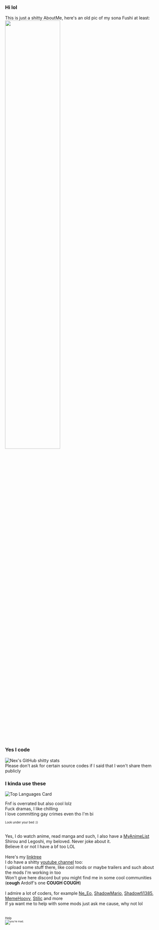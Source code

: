 ### Hi lol
This is just a shitty AboutMe, here's an old pic of my sona Fushi at least:<br />
<img src="https://user-images.githubusercontent.com/87421482/230425746-e1834373-9f71-4356-b382-257d71042d16.jpg" width=60% height=60%>
<br /><br />

### Yes I code
![Nex's GitHub shitty stats](https://github-readme-stats-nexisdumb.vercel.app/api?username=NexIsDumb&show_icons=true&theme=outrun&title_color=952deb&count_private=true&include_all_commits=true)<br />
Please don't ask for certain source codes if I said that I won't share them publicly<br />

### I kinda use these
![Top Languages Card](https://github-readme-stats-nexisdumb.vercel.app/api/top-langs/?username=NexIsDumb)

Fnf is overrated but also cool lolz<br />
Fuck dramas, I like chilling<br />
I love committing gay crimes even tho I'm bi<br />

<sup><sub>Look under your bed :))</sub></sup>

<br />Yes, I do watch anime, read manga and such, I also have a [MyAnimeList](https://myanimelist.net/profile/Nex_isDumb)<br />
Shirou and Legoshi, my beloved. Never joke about it.<br />
Believe it or not I have a bf too LOL<br />
<br />
Here's my [linktree](https://linktr.ee/just_nex)<br />
I do have a shitty [youtube channel](https://www.youtube.com/channel/UCGYFBvlsfZIFQoFAOIF3IsQ) too:<br />
I upload some stuff there, like cool mods or maybe trailers and such about the mods I'm working in too<br />
Won't give here discord but you might find me in some cool communities (**cough** Ardolf's one **COUGH COUGH**)<br />
<br />
I admire a lot of coders, for example [Ne_Eo](https://github.com/NeeEoo), [ShadowMario](https://github.com/ShadowMario), [Shadowfi1385](https://github.com/Shadowfi1385), [MemeHoovy](https://github.com/MemeHoovy), [Stilic](https://github.com/Stilic) and more<br />
If ya want me to help with some mods just ask me cause, why not lol


<br /><sup><sub>Help<sup>
<br />![you're mad.](https://cdn.discordapp.com/attachments/862283819447746590/1036053349549744148/unknown.png)
